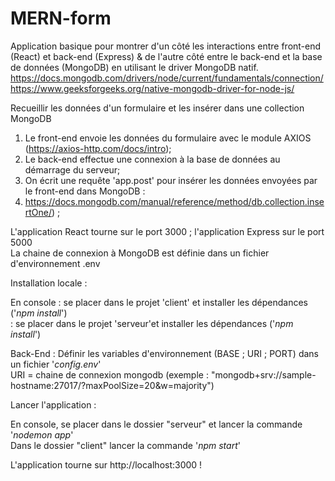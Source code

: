 # MERN-form
Application basique pour montrer d'un côté les interactions entre front-end (React) et back-end (Express) &  de l'autre côté entre le back-end et la base de données (MongoDB) en utilisant le driver MongoDB natif. <br />
https://docs.mongodb.com/drivers/node/current/fundamentals/connection/ <br />
https://www.geeksforgeeks.org/native-mongodb-driver-for-node-js/ <br />

Recueillir les données d'un formulaire et les insérer dans une collection MongoDB <br />
1. Le front-end envoie les données du formulaire avec le module AXIOS (https://axios-http.com/docs/intro);
2. Le back-end effectue une connexion à la base de données au démarrage du serveur;
3. On écrit une requête 'app.post' pour insérer les données envoyées par le front-end dans MongoDB :
4. https://docs.mongodb.com/manual/reference/method/db.collection.insertOne/) ; <br />

L'application React tourne sur le port 3000 ; l'application Express sur le port 5000  <br />
La chaine de connexion à MongoDB est définie dans un fichier d'environnement .env  <br />










Installation locale : <br />

En console : se placer dans le projet 'client' et installer les dépendances ('_npm install_') <br />
           : se placer dans le projet 'serveur'et installer les dépendances ('_npm install_') <br />
           
Back-End : Définir les variables d'environnement (BASE ; URI ; PORT) dans un fichier '_config.env_'  <br />
          URI = chaine de connexion mongodb (exemple : "mongodb+srv://sample-hostname:27017/?maxPoolSize=20&w=majority") <br />

Lancer l'application : <br />

  En console, se placer dans le dossier "serveur"  et lancer la commande '_nodemon app_'  <br />
  Dans le dossier "client" lancer la commande '_npm start_'  <br />
  
L'application tourne sur http://localhost:3000 ! <br />
